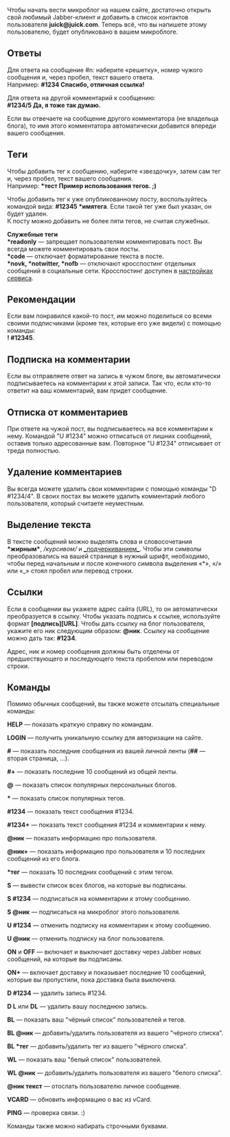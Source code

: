 <p>Чтобы начать вести микроблог на нашем сайте, достаточно открыть свой
любимый Jabber-клиент и добавить в список контактов пользователя
<b>juick@juick.com</b>. Теперь всё, что вы напишете этому пользователю, будет
опубликовано в вашем микроблоге.</p>

<h2>Ответы</h2>
<p>Для ответа на сообщение #n: наберите «решетку», номер чужого сообщения и,
через пробел, текст вашего ответа.<br/>
Например: <strong>#1234 Спасибо, отличная ссылка!</strong></p>
<p>Для ответа на другой комментарий к сообщению:<br/>
<strong>#1234/5 Да, я тоже так думаю.</strong></p>
<p>Если вы отвечаете на сообщение другого комментатора (не владельца блога),
то имя этого комментатора автоматически добавится впереди вашего сообщения.</p>

<h2>Теги</h2>
<p>Чтобы добавить тег к сообщению, наберите «звездочку», затем сам тег и, через
пробел, текст вашего сообщения.<br/>
Например: <strong>*тест Пример использования тегов. ;)</strong></p>
<p>Чтобы добавить тег к уже опубликованному посту, воспользуйтесь командой вида:
<strong>#12345 *имятега</strong>. Если такой тег уже был указан, он будет удален.<br/>
К посту можно добавить не более пяти тегов, не считая служебных.<br/>
</p>
<p><strong>Служебные теги</strong><br/>
<!--<strong>*private</strong> — делает пост доступным только вам.<br/>
Исключение: если пост был начат с @username, то пост автоматически будет помечен тегом *private, но окажется также доступен пользователю username. На этом основана новая система личных сообщений.<br/>
<strong>*friends</strong> — делает пост доступным только пользователям из вашего <a href="http://juick.com/help/ru/privacy">белого списка</a> (команда WL). <br/>
<strong>*public</strong> — делает пост общедоступным, даже если вы скрыли свой блог от всех в <a href="http://juick.com/settings?page=privacy">настройках сервиса</a>.<br/>
-->
<strong>*readonly</strong> — запрещает пользователям комментировать пост. Вы всегда можете комментировать свои посты. <br/>
<strong>*code</strong> — отключает форматирование текста в посте. <br/>
<strong>*novk, *notwitter, *nofb</strong> — отключают кросспостинг отдельных сообщений в социальные сети. Кросспостинг доступен в <a href="http://juick.com/settings?page=privacy">настройках сервиса</a>.<br/>
</p>

<h2>Рекомендации</h2>
<p>Если вам понравился какой-то пост, им можно поделиться со всеми своими
подписчиками (кроме тех, которые его уже видели) с помощью команды:<br/>
<strong>! #12345</strong>.</p>

<h2>Подписка на комментарии</h2>
<p>Если вы отправляете ответ на запись в чужом блоге, вы автоматически
подписываетесь на комментарии к этой записи. Так что, если кто-то ответит на
ваш комментарий, вам придет сообщение.</p>

<h2>Отписка от комментариев</h2>
<p>При ответе на чужой пост, вы подписываетесь на все комментарии к нему. Командой "U #1234" можно отписаться от лишних сообщений, оставив только адресованные вам. Повторное "U #1234" отписывает от треда полностью.</p>

<h2>Удаление комментариев</h2>
<p>Вы всегда можете удалить свои комментарии с помощью команды "D #1234/4". В своих постах вы можете удалить комментарий любого пользователя, который считаете неуместным.</p>

<h2>Выделение текста</h2>
<p>В тексте сообщений можно выделять слова и словосочетания <b>*жирным*</b>,
<i>/курсивом/</i> и <span style="text-decoration: underline">_подчеркиванием_</span>. Чтобы эти символы преобразовались
на вашей странице в нужный шрифт, необходимо, чтобы перед начальным и после
конечного символа выделения «*», «/» или «_» стоял пробел или перевод строки.</p>

<h2>Ссылки</h2>
<p>Если в сообщении вы укажете адрес сайта (URL), то он автоматически
преобразуется в ссылку. 
Чтобы указать подпись к ссылке, используйте формат <strong>[подпись][URL]</strong>. 
Чтобы дать ссылку на блог пользователя, укажите
его ник следующим образом: <strong>@ник</strong>. Ссылку на
сообщение можно дать так: <strong>#1234</strong>.</p>
<p>Адрес, ник и номер сообщения должны быть отделены от предшествующего и
последующего текста пробелом или переводом строки.</p>

<h2>Команды</h2>
<p>Помимо обычных сообщений, вы также можете отсылать специальные команды:</p>

<p><strong>HELP</strong> &mdash; показать краткую справку по командам.</p>
<p><strong>LOGIN</strong> &mdash; получить уникальную ссылку для авторизации на сайте.</p>
<p><strong>#</strong> &mdash; показать последние сообщения из вашей личной ленты (<strong>##</strong> &mdash; вторая страница, ...).</p>
<p><strong>#+</strong> &mdash; показать последние 10 сообщений из общей ленты.</p>
<p><strong>@</strong> &mdash; показать список популярных персональных блогов.</p>
<p><strong>*</strong> &mdash; показать список популярных тегов.</p>
<p><strong>#1234</strong> &mdash; показать текст сообщения #1234.</p>
<p><strong>#1234+</strong> &mdash; показать текст сообщения #1234 и комментарии к нему.</p>
<p><strong>@ник</strong> &mdash; показать информацию про пользователя.</p>
<p><strong>@ник+</strong> &mdash; показать информацию про пользователя и 10 последних сообщений из его блога.</p>
<p><strong>*тег</strong> &mdash; показать 10 последних сообщений с этим тегом.</p>
<p><strong>S</strong> &mdash; вывести список всех блогов, на которые вы подписаны.</p>
<p><strong>S #1234</strong> &mdash; подписаться на комментарии к этому сообщению.</p>
<p><strong>S @ник</strong> &mdash; подписаться на микроблог этого пользователя.</p>
<p><strong>U #1234</strong> &mdash; отменить подписку на комментарии к этому сообщению.</p>
<p><strong>U @ник</strong> &mdash; отменить подписку на блог пользователя.</p>
<p><strong>ON</strong> и <strong>OFF</strong> &mdash; включает и выключает доставку через Jabber новых сообщений, на которые вы подписаны.</p>
<p><strong>ON+</strong> &mdash; включает доставку и показывает последние 10 сообщений, которые вы пропустили, пока доставка была выключена.</p>
<p><strong>D #1234</strong> &mdash; удалить запись #1234.</p>
<p><strong>D L</strong> или <strong>DL</strong> &mdash; удалить вашу последнюю запись.</p>
<p><strong>BL</strong> &mdash; показать ваш &quot;чёрный список&quot; пользователей и тегов.</p>
<p><strong>BL @ник</strong> &mdash; добавить/удалить пользователя из вашего &quot;чёрного списка&quot;.</p>
<p><strong>BL *тег</strong> &mdash; добавить/удалить тег из вашего &quot;чёрного списка&quot;.</p>
<p><strong>WL</strong> &mdash; показать ваш &quot;белый список&quot; пользователей.</p>
<p><strong>WL @ник</strong> &mdash; добавить/удалить пользователя из вашего &quot;белого списка&quot;.</p>
<p><strong>@ник текст</strong> &mdash; отослать пользователю личное сообщение.</p>
<p><strong>VCARD</strong> &mdash; обновить информацию о вас из vCard.</p>
<p><strong>PING</strong> &mdash; проверка связи. :)</p>

Команды также можно набирать строчными буквами.
